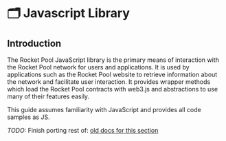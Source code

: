 # :card_index_dividers: Javascript Library

## Introduction

The Rocket Pool JavaScript library is the primary means of interaction with the Rocket Pool network for users and applications. It is used by applications such as the Rocket Pool website to retrieve information about the network and facilitate user interaction. It provides wrapper methods which load the Rocket Pool contracts with web3.js and abstractions to use many of their features easily.

This guide assumes familiarity with JavaScript and provides all code samples as JS.


*TODO:* Finish porting rest of: [old docs for this section](https://rocket-pool.readthedocs.io/en/latest/js-library/introduction.html)

